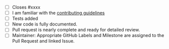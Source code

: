 <!-- Thank you for your contribution! The following items must be addressed before the code can be merged. Please don't hesitate to ask for help if you're unsure of how to accomplish any of the items. Feel free to remove checklist items that are not relevant to your change. also run black to format your code.-->

- [ ] Closes #xxxx
- [ ] I am familiar with the [contributing guidelines](https://networkx.org/documentation/latest/developer/contribute.html)
- [ ] Tests added
- [ ] New code is fully documented.
- [ ] Pull request is nearly complete and ready for detailed review.
- [ ] Maintainer: Appropriate GitHub Labels and Milestone are assigned to the Pull Request and linked Issue.

<!-- Brief description of the problem and proposed solution (if not already fully described in the issue linked to above): -->
